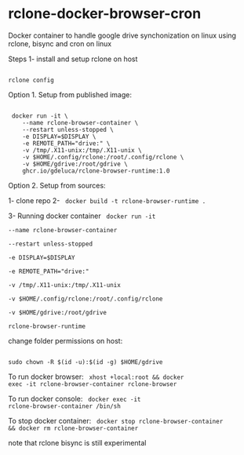 # rclone-docker-browser-cron
Docker container to handle google drive synchonization on linux using rclone, bisync and cron on linux

Steps
1- install and setup rclone on host

<code>
rclone config
</code>

Option 1. Setup from published image:

<code>
 docker run -it \
    --name rclone-browser-container \
    --restart unless-stopped \
    -e DISPLAY=$DISPLAY \
    -e REMOTE_PATH="drive:" \
    -v /tmp/.X11-unix:/tmp/.X11-unix \
    -v $HOME/.config/rclone:/root/.config/rclone \
    -v $HOME/gdrive:/root/gdrive \
    ghcr.io/gdeluca/rclone-browser-runtime:1.0
</code>

Option 2. Setup from sources:

1- clone repo
2-
<code>
docker build -t rclone-browser-runtime .
</code>

3- Running docker container
<code>
docker run -it \
    --name rclone-browser-container \
    --restart unless-stopped \
    -e DISPLAY=$DISPLAY \
    -e REMOTE_PATH="drive:" \
    -v /tmp/.X11-unix:/tmp/.X11-unix \
    -v $HOME/.config/rclone:/root/.config/rclone \
    -v $HOME/gdrive:/root/gdrive \
    rclone-browser-runtime
</code>
 
change folder permissions on host: 

<code>
sudo chown -R $(id -u):$(id -g) $HOME/gdrive
</code>

To run docker browser:
<code>
xhost +local:root && docker exec -it rclone-browser-container rclone-browser
</code>

To run docker console: 
<code>
docker exec -it rclone-browser-container /bin/sh
</code>

To stop docker container: 
<code>
docker stop rclone-browser-container && docker rm rclone-browser-container
</code>

note that rclone bisync is still experimental


